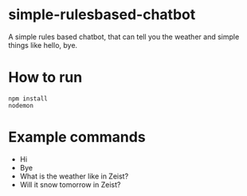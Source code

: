 # simple-rulesbased-chatbot

A simple rules based chatbot, that can tell you the weather and simple things like hello, bye.

# How to run

```
npm install
nodemon
```

# Example commands

* Hi
* Bye
* What is the weather like in Zeist?
* Will it snow tomorrow in Zeist?